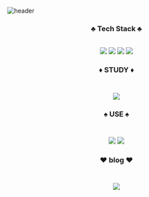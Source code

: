 ![header](https://capsule-render.vercel.app/api?type=wave&color=auto&height=150&section=header&text=Welcome!&fontSize=50)

<div align=center> 
<h3>♣️ Tech Stack ♣️</h3>
<br/>
<img src="https://img.shields.io/badge/React-61DAFB?style=flat-square&logo=React&logoColor=FFF"/> <img src="https://img.shields.io/badge/JavaScript-F7DF1E?style=flat-square&logo=javaScript&logoColor=FFF"/> <img src="https://img.shields.io/badge/HTML5-E34F26?style=flat-square&logo=javaScript&logoColor=FFF"/> <img src="https://img.shields.io/badge/CSS3-1572B6?style=flat-square&logo=CSS3&logoColor=FFF"/>

<h3>♦️ STUDY ♦️<h3/>
<br/>
<img src="https://img.shields.io/badge/TypeScript-3178C6?style=flat-square&logo=TypeScript&logoColor=FFF"/>

<h3>♠️ USE ♠️<h3/>
<br/>
<img src="https://img.shields.io/badge/Visual Studio Code-007ACC?style=flat-square&logo=Visual Studio Code&logoColor=FFF"/>
<img src="https://img.shields.io/badge/GitHub-181717?style=flat-square&logo=GitHub&logoColor=FFF"/>

<h3>♥️ blog ♥️<h3/>
<br/>
<img src="https://img.shields.io/badge/Velog-20C997?style=flat-square&logo=Velog&logoColor=FFF"/>
</div>
